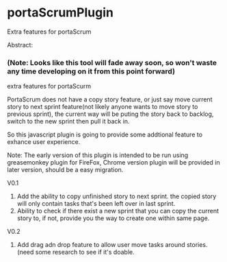 portaScrumPlugin
================

Extra features for portaScrum

Abstract:
### (Note: Looks like this tool will fade away soon, so won't waste any time developing on it from this point forward)
extra features for portaScurm

PortaScrum does not have a copy story feature, or just say move current story to next sprint feature(not likely anyone
wants to move story to previous sprint), the current way will be puting the story back to backlog, switch to the new sprint
then pull it back in.

So this javascript plugin is going to provide some addtional feature to exhance user experience.

Note: The early version of this plugin is intended to be run using greasemonkey plugin for FireFox, Chrome version plugin will be provided in later version, should be a easy migration.


V0.1

1. Add the ability to copy unfinished story to next sprint.
  the copied story will only contain tasks that's been left over in last sprint.
2. Ability to check if there exist a new sprint that you can copy the current story to, if not, provide you the way to create one within same page.
   
   
V0.2

1. Add drag adn drop feature to allow user move tasks around stories. (need some research to see if it's doable.
